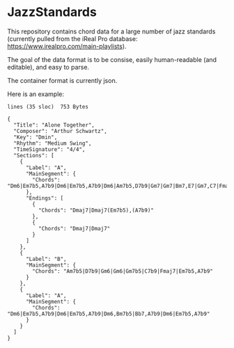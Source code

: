 # JazzStandards
This repository contains chord data for a large number of jazz standards (currently pulled from the iReal Pro database: https://www.irealpro.com/main-playlists).

The goal of the data format is to be consise, easily human-readable (and editable), and easy to parse.

The container format is currently json.

Here is an example:

```
lines (35 sloc)  753 Bytes

{
  "Title": "Alone Together",
  "Composer": "Arthur Schwartz",
  "Key": "Dmin",
  "Rhythm": "Medium Swing",
  "TimeSignature": "4/4",
  "Sections": [
    {
      "Label": "A",
      "MainSegment": {
        "Chords": "Dm6|Em7b5,A7b9|Dm6|Em7b5,A7b9|Dm6|Am7b5,D7b9|Gm7|Gm7|Bm7,E7|Gm7,C7|Fmaj7|Em7b5,A7b9"
      },
      "Endings": [
        {
          "Chords": "Dmaj7|Dmaj7(Em7b5),(A7b9)"
        },
        {
          "Chords": "Dmaj7|Dmaj7"
        }
      ]
    },
    {
      "Label": "B",
      "MainSegment": {
        "Chords": "Am7b5|D7b9|Gm6|Gm6|Gm7b5|C7b9|Fmaj7|Em7b5,A7b9"
      }
    },
    {
      "Label": "A",
      "MainSegment": {
        "Chords": "Dm6|Em7b5,A7b9|Dm6|Em7b5,A7b9|Dm6,Bm7b5|Bb7,A7b9|Dm6|Em7b5,A7b9"
      }
    }
  ]
}
```

